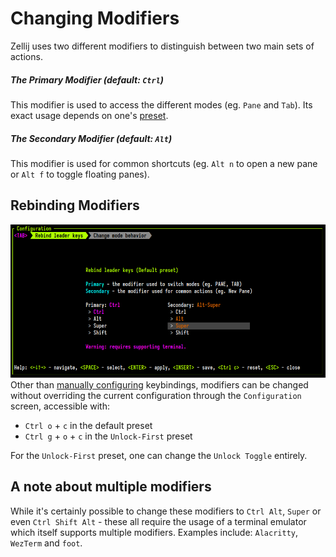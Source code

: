 # Changing Modifiers
Zellij uses two different modifiers to distinguish between two main sets of actions.

##### The Primary Modifier (default: `Ctrl`)
This modifier is used to access the different modes (eg. `Pane` and `Tab`). Its exact usage depends on one's [preset](./keybinding-presets).

##### The Secondary Modifier (default: `Alt`)
This modifier is used for common shortcuts (eg. `Alt n` to open a new pane or `Alt f` to toggle floating panes).

## Rebinding Modifiers
![rebinding modifiers configuration](img/rebind-keys-1.png)
Other than [manually configuring](./keybindings.md) keybindings, modifiers can be changed without overriding the current configuration through the `Configuration` screen, accessible with:

* `Ctrl o` + `c` in the default preset
* `Ctrl g` + `o` + `c` in the `Unlock-First` preset

For the `Unlock-First` preset, one can change the `Unlock Toggle` entirely.

## A note about multiple modifiers
While it's certainly possible to change these modifiers to `Ctrl Alt`, `Super` or even `Ctrl Shift Alt` - these all require the usage of a terminal emulator which itself supports multiple modifiers. Examples include: `Alacritty`, `WezTerm` and `foot`.
